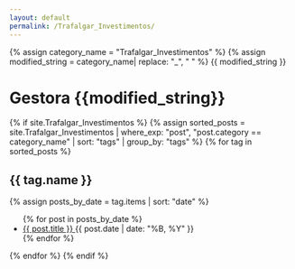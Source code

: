 ```yaml
---
layout: default
permalink: /Trafalgar_Investimentos/
---
```


{% assign category_name = "Trafalgar_Investimentos" %}
{% assign modified_string = category_name| replace: "_", " " %}
{{ modified_string }}
<h1>Gestora {{modified_string}}</h1>
{% if site.Trafalgar_Investimentos %}
{% assign sorted_posts = site.Trafalgar_Investimentos | where_exp: "post", "post.category == category_name" | sort: "tags" | group_by: "tags" %}
{% for tag in sorted_posts %}
<h2>{{ tag.name }}</h2>
{% assign posts_by_date = tag.items | sort: "date" %}
<ul>
{% for post in posts_by_date %}
<li><a href="{{ post.url | relative_url }}">{{ post.title }} </a><span>{{ post.date | date: "%B, %Y" }}</span></li>
{% endfor %}
</ul>
{% endfor %}
{% endif %}

